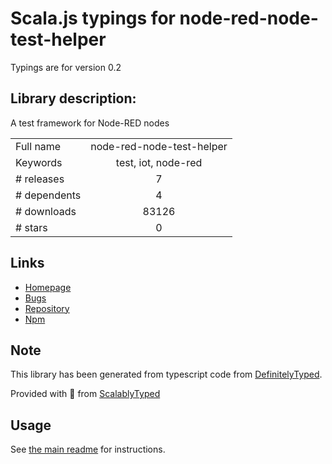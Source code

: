 
# Scala.js typings for node-red-node-test-helper

Typings are for version 0.2

## Library description:
A test framework for Node-RED nodes

|                    |                 |
| ------------------ | :-------------: |
| Full name          | node-red-node-test-helper |
| Keywords           | test, iot, node-red |
| # releases         | 7 |
| # dependents       | 4 |
| # downloads        | 83126 |
| # stars            | 0 |

## Links
- [Homepage](https://github.com/node-red/node-red-node-test-helper#readme)
- [Bugs](https://github.com/node-red/node-red-node-test-helper/issues)
- [Repository](https://github.com/node-red/node-red-node-test-helper)
- [Npm](https://www.npmjs.com/package/node-red-node-test-helper)
    


## Note
This library has been generated from typescript code from [DefinitelyTyped](https://definitelytyped.org).

Provided with :purple_heart: from [ScalablyTyped](https://github.com/oyvindberg/ScalablyTyped)

## Usage
See [the main readme](../../readme.md) for instructions.


